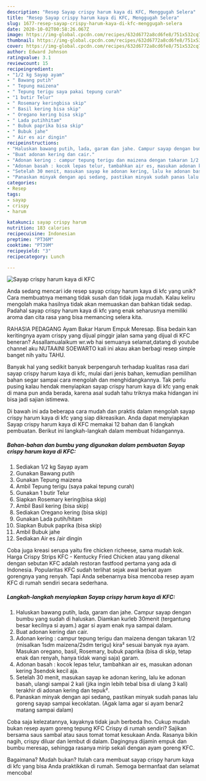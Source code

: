 ```yaml
---
description: "Resep Sayap crispy harum kaya di KFC, Menggugah Selera"
title: "Resep Sayap crispy harum kaya di KFC, Menggugah Selera"
slug: 1677-resep-sayap-crispy-harum-kaya-di-kfc-menggugah-selera
date: 2020-10-02T00:58:26.067Z
image: https://img-global.cpcdn.com/recipes/632d6772a8cd6fe8/751x532cq70/sayap-crispy-harum-kaya-di-kfc-foto-resep-utama.jpg
thumbnail: https://img-global.cpcdn.com/recipes/632d6772a8cd6fe8/751x532cq70/sayap-crispy-harum-kaya-di-kfc-foto-resep-utama.jpg
cover: https://img-global.cpcdn.com/recipes/632d6772a8cd6fe8/751x532cq70/sayap-crispy-harum-kaya-di-kfc-foto-resep-utama.jpg
author: Edward Johnson
ratingvalue: 3.1
reviewcount: 15
recipeingredient:
- "1/2 kg Sayap ayam"
- " Bawang putih"
- " Tepung maizena"
- " Tepung terigu saya pakai tepung curah"
- "1 butir Telur"
- " Rosemary keringbisa skip"
- " Basil kering bisa skip"
- " Oregano kering bisa skip"
- " Lada putihhitam"
- " Bubuk paprika bisa skip"
- " Bubuk jahe"
- " Air es air dingin"
recipeinstructions:
- "Haluskan bawang putih, lada, garam dan jahe. Campur sayap dengan bumbu yang sudah di haluskan. Diamkan kurleb 30menit (tergantung besar kecilnya si ayam.) agar si ayam enak nya sampai dalam."
- "Buat adonan kering dan cair."
- "Adonan kering : campur tepung terigu dan maizena dengan takaran 1/2 (misalkan 1sdm maizena/2sdm terigu) kira² sesuai banyak nya ayam. Masukan oregano, basil, Rosemary, bubuk paprika (bisa di skip, tetap enak dan renyah, hanya tidak wangi saja) garam."
- "Adonan basah : kocok lepas telur, tambahkan air es, masukan adonan kering 3sendok kecil aja."
- "Setelah 30 menit, masukan sayap ke adonan kering, lalu ke adonan basah, ulangi sampai 2 kali (jika ingin lebih tebal bisa di ulang 3 kali) terakhir di adonan kering dan tepuk²."
- "Panaskan minyak dengan api sedang, pastikan minyak sudah panas lalu goreng sayap sampai kecoklatan. (Agak lama agar si ayam benar2 matang sampai dalam)"
categories:
- Resep
tags:
- sayap
- crispy
- harum

katakunci: sayap crispy harum 
nutrition: 183 calories
recipecuisine: Indonesian
preptime: "PT36M"
cooktime: "PT39M"
recipeyield: "3"
recipecategory: Lunch

---
```



![Sayap crispy harum kaya di KFC](https://img-global.cpcdn.com/recipes/632d6772a8cd6fe8/751x532cq70/sayap-crispy-harum-kaya-di-kfc-foto-resep-utama.jpg)

Anda sedang mencari ide resep sayap crispy harum kaya di kfc yang unik? Cara membuatnya memang tidak susah dan tidak juga mudah. Kalau keliru mengolah maka hasilnya tidak akan memuaskan dan bahkan tidak sedap. Padahal sayap crispy harum kaya di kfc yang enak seharusnya memiliki aroma dan cita rasa yang bisa memancing selera kita.

RAHASIA PEDAGANG Ayam Bakar Harum Empuk Meresap. Bisa bedain kan keritingnya ayam crispy yang dijual pinggir jalan sama yang dijual di KFC beneran? Assallamualaikum wr.wb hai semuanya selamat,datang di youtube channel aku NUTAAINI SOEWARTO kali ini akau akan berbagi resep simple banget nih yaitu TAHU.

Banyak hal yang sedikit banyak berpengaruh terhadap kualitas rasa dari sayap crispy harum kaya di kfc, mulai dari jenis bahan, kemudian pemilihan bahan segar sampai cara mengolah dan menghidangkannya. Tak perlu pusing kalau hendak menyiapkan sayap crispy harum kaya di kfc yang enak di mana pun anda berada, karena asal sudah tahu triknya maka hidangan ini bisa jadi sajian istimewa.


Di bawah ini ada beberapa cara mudah dan praktis dalam mengolah sayap crispy harum kaya di kfc yang siap dikreasikan. Anda dapat menyiapkan Sayap crispy harum kaya di KFC memakai 12 bahan dan 6 langkah pembuatan. Berikut ini langkah-langkah dalam membuat hidangannya.

<!--inarticleads1-->

##### Bahan-bahan dan bumbu yang digunakan dalam pembuatan Sayap crispy harum kaya di KFC:

1. Sediakan 1/2 kg Sayap ayam
1. Gunakan  Bawang putih
1. Gunakan  Tepung maizena
1. Ambil  Tepung terigu (saya pakai tepung curah)
1. Gunakan 1 butir Telur
1. Siapkan  Rosemary kering(bisa skip)
1. Ambil  Basil kering (bisa skip)
1. Sediakan  Oregano kering (bisa skip)
1. Gunakan  Lada putih/hitam
1. Siapkan  Bubuk paprika (bisa skip)
1. Ambil  Bubuk jahe
1. Sediakan  Air es /air dingin


Coba juga kreasi serupa yaitu fire chicken richeese, sama mudah kok. Harga Crispy Strips KFC - Kentucky Fried Chicken atau yang dikenal dengan sebutan KFC adalah restoran fastfood pertama yang ada di Indonesia. Popularitas KFC sudah terlihat sejak awal berkat ayam gorengnya yang renyah. Tapi Anda sebenarnya bisa mencoba resep ayam KFC di rumah sendiri secara sederhana. 

<!--inarticleads2-->

##### Langkah-langkah menyiapkan Sayap crispy harum kaya di KFC:

1. Haluskan bawang putih, lada, garam dan jahe. Campur sayap dengan bumbu yang sudah di haluskan. Diamkan kurleb 30menit (tergantung besar kecilnya si ayam.) agar si ayam enak nya sampai dalam.
1. Buat adonan kering dan cair.
1. Adonan kering : campur tepung terigu dan maizena dengan takaran 1/2 (misalkan 1sdm maizena/2sdm terigu) kira² sesuai banyak nya ayam. Masukan oregano, basil, Rosemary, bubuk paprika (bisa di skip, tetap enak dan renyah, hanya tidak wangi saja) garam.
1. Adonan basah : kocok lepas telur, tambahkan air es, masukan adonan kering 3sendok kecil aja.
1. Setelah 30 menit, masukan sayap ke adonan kering, lalu ke adonan basah, ulangi sampai 2 kali (jika ingin lebih tebal bisa di ulang 3 kali) terakhir di adonan kering dan tepuk².
1. Panaskan minyak dengan api sedang, pastikan minyak sudah panas lalu goreng sayap sampai kecoklatan. (Agak lama agar si ayam benar2 matang sampai dalam)


Coba saja kelezatannya, kayaknya tidak jauh berbeda lho. Cukup mudah bukan resep ayam goreng tepung KFC Crispy di rumah sendiri? Sajikan bersama saus sambal atau saus tomat tomat kesukaan Anda. Rasanya bikin nagih, crispy diluar dan lembut di dalam. Dagingnya dijamin empuk dan bumbu meresap, sehingga rasanya mirip sekali dengan ayam goreng KFC. 

Bagaimana? Mudah bukan? Itulah cara membuat sayap crispy harum kaya di kfc yang bisa Anda praktikkan di rumah. Semoga bermanfaat dan selamat mencoba!
